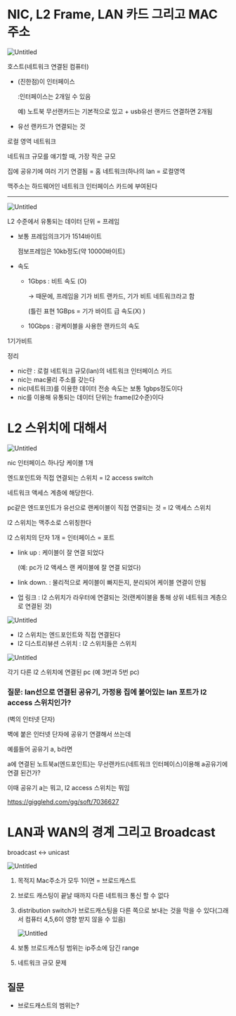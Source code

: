 # NIC, L2 Frame, LAN 카드 그리고 MAC 주소

![Untitled](https://s3-us-west-2.amazonaws.com/secure.notion-static.com/d85692ac-650c-4562-bb76-dc7239470f29/Untitled.png)

호스트(네트워크 연결된 컴퓨터)

- (진한점)이 인터페이스

  :인터페이스는 2개일 수 있음

  예) 노트북 무선랜카드는 기본적으로 있고 + usb유선 랜카드 연결하면 2개됨

- 유선 랜카드가 연결되는 것

로컬 영역 네트워크

네트워크 규모를 얘기할 때, 가장 작은 규모

집에 공유기에 여러 기기 연결됨 = 홈 네트워크(하나의 lan = 로컬영역

맥주소는 하드웨어인 네트워크 인터페이스 카드에 부여된다

---

![Untitled](https://s3-us-west-2.amazonaws.com/secure.notion-static.com/1a181ee1-c025-4816-a705-9b5e420f9633/Untitled.png)

L2 수준에서 유통되는 데이터 단위 = 프레임

- 보통 프레임의크기가 1514바이트

  점보프레임은 10kb정도(약 10000바이트)

- 속도
    - 1Gbps : 비트 속도 (O)

      → 때문에, 프레임을 기가 비트 랜카드, 기가 비트 네트워크라고 함

      (틀린 표현 1GBps = 기가 바이트 급 속도(X) )

    - 10Gbps : 광케이블을 사용한 랜카드의 속도

1기가비트

정리

- nic란 : 로컬 네트워크 규모(lan)의 네트워크 인터페이스 카드
- nic는 mac물리 주소를 갖는다
- nic(네트워크)를 이용한 데이터 전송 속도는 보통 1gbps정도이다
- nic를 이용해 유통되는 데이터 단위는 frame(l2수준)이다


# L2 스위치에 대해서

![Untitled](https://s3-us-west-2.amazonaws.com/secure.notion-static.com/a2f8204a-8f81-45f1-99fe-4daf9611e55c/Untitled.png)

nic 인터페이스 하나당 케이블 1개

엔드포인트와 직접 연결되는 스위치 = l2 access switch

네트워크 액세스 계층에 해당한다.

pc같은 엔드포인트가 유선으로 랜케이블이 직접 연결되는 것 = l2 액세스 스위치

l2 스위치는 맥주소로 스위칭한다

l2 스위치의 단자 1개 = 인터페이스 = 포트

- link up : 케이블이 잘 연결 되었다

  (예: pc가 l2 액세스 랜 케이블에 잘 연결 되었다)

- link down. : 물리적으로 케이블이 빠지든지, 분리되어 케이블 연결이 안됨

- 업 링크 : l2 스위치가 라우터에 연결되는 것(랜케이블을 통해 상위 네트워크 계층으로 연결된 것)

![Untitled](https://s3-us-west-2.amazonaws.com/secure.notion-static.com/1aeee5b9-784d-4a9e-b328-8cb34e8a7668/Untitled.png)

- l2 스위치는 엔드포인트와 직접 연결된다
- l2 디스트리뷰션 스위치 : l2 스위치들은 스위치

![Untitled](https://s3-us-west-2.amazonaws.com/secure.notion-static.com/0414468d-6bec-4069-bb29-8c195f6ac6c0/Untitled.png)

각기 다른 l2 스위치에 연결된 pc (예 3번과 5번 pc)

### 질문: lan선으로 연결된 공유기, 가정용 집에 붙어있는 lan 포트가 l2 access 스위치인가?

(벽의 인터넷 단자)

벽에 붙은 인터넷 단자에 공유기 연결해서 쓰는데

예를들어 공유기 a, b라면

a에 연결된 노트북a(엔드포인트)는 무선랜카드(네트워크 인터페이스)이용해 a공유기에 연결 된건가?

이때 공유기 a는 뭐고, l2 access 스위치는 뭐임

https://gigglehd.com/gg/soft/7036627


# LAN과 WAN의 경계 그리고 Broadcast

broadcast ↔ unicast

![Untitled](https://s3-us-west-2.amazonaws.com/secure.notion-static.com/6d0f165d-8e3d-462d-a878-60c5d9d7de51/Untitled.png)

1. 목적지 Mac주소가 모두 1이면  = 브로드캐스트
2. 브로드 캐스팅이 끝날 때까지 다른 네트워크 통신 할 수 없다
3. distribution switch가 브로드캐스팅을 다른 쪽으로 보내는 것을 막을 수 있다(그래서 컴퓨터 4,5,6이 영향 받지 않을 수 있음)

   ![Untitled](https://s3-us-west-2.amazonaws.com/secure.notion-static.com/5f47c9e3-86a4-49c1-a4eb-bac2b23b1597/Untitled.png)

4. 보통 브로드캐스팅 범위는 ip주소에 담긴 range


5. 네트워크 규모 문제



## 질문

- 브로드캐스트의 범위는?
